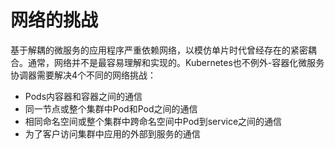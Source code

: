 # 网络的挑战

基于解耦的微服务的应用程序严重依赖网络，以模仿单片时代曾经存在的紧密耦合。通常，网络并不是最容易理解和实现的。Kubernetes也不例外-容器化微服务协调器需要解决4个不同的网络挑战：

* Pods内容器和容器之间的通信
* 同一节点或整个集群中Pod和Pod之间的通信
* 相同命名空间或整个集群中跨命名空间中Pod到service之间的通信
* 为了客户访问集群中应用的外部到服务的通信



